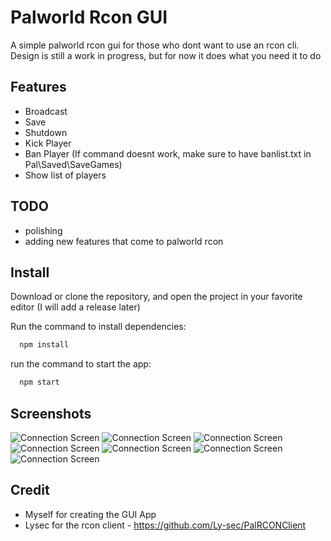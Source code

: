 
# Palworld Rcon GUI

A simple palworld rcon gui for those who dont want to use an rcon cli. Design is still a work in progress, but for now it does what you need it to do





## Features

- Broadcast
- Save
- Shutdown
- Kick Player
- Ban Player (If command doesnt work, make sure to have banlist.txt in Pal\Saved\SaveGames)
- Show list of players


## TODO

- polishing
- adding new features that come to palworld rcon


## Install
Download or clone the repository, and open the project in your favorite editor 
(I will add a release later)

Run the command to install dependencies:

```bash
  npm install  
```

run the command to start the app:

```bash
  npm start  
```


## Screenshots

![Connection Screen](https://i.imgur.com/rL8uws3.png "Connection Screen")
![Connection Screen](https://i.imgur.com/Vz7ecrp.png "Connection Screen")
![Connection Screen](https://i.imgur.com/nzuEcoM.png "Connection Screen")
![Connection Screen](https://i.imgur.com/bdEtrKH.png "Connection Screen")
![Connection Screen](https://i.imgur.com/RTonrKs.png "Connection Screen")
![Connection Screen](https://i.imgur.com/cYesK0s.png "Connection Screen")
![Connection Screen](https://i.imgur.com/8HH47gk.png "Connection Screen")



## Credit
 - Myself for creating the GUI App
 - Lysec for the rcon client - https://github.com/Ly-sec/PalRCONClient
